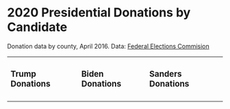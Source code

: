 <!DOCTYPE html>
<html lang="en">
	<head>
		<meta charset="utf-8">
    		<title>Cole's Website for Learning Web Development</title>
	</head>
	<body>
		<h1>
			2020 Presidential Donations by Candidate
		</h1>
		<p> 
			Donation data by county, April 2016. Data: <a href="https://www.fec.gov/data/browse-data/?tab=bulk-data">Federal Elections Commision</a>
		</p>
		<table width="1500">
			<tr>
				<td>
					 <h3> Trump Donations </h3>
				</td>
				<td>
					<h3> Biden Donations </h3>
				</td>
				<td>
					<h3> Sanders Donations </h3>
				</td>
			</tr>
			<tr>
				<td>
					<div id="observablehq-eda75ac4">
						<script type="module">
						import {Runtime, Inspector} from "https://cdn.jsdelivr.net/npm/@observablehq/runtime@4/dist/runtime.js";
						import define from "https://api.observablehq.com/@c-kapavik/trump-choropleth.js?v=3";
						const inspect = Inspector.into("#observablehq-eda75ac4");
						(new Runtime).module(define, name => (name === "chart") && inspect());
						</script>
					</div>
				</td>
				<td>
					<div id="observablehq-2f2ec651">
						<script type="module">
						import {Runtime, Inspector} from "https://cdn.jsdelivr.net/npm/@observablehq/runtime@4/dist/runtime.js";
						import define from "https://api.observablehq.com/@c-kapavik/biden-choropleth.js?v=3";
						const inspect = Inspector.into("#observablehq-2f2ec651");
						(new Runtime).module(define, name => (name === "chart") && inspect());
						</script>
					</div>
				</td>
				<td>
					<div id="observablehq-2f9b49df">
					<script type="module">
					import {Runtime, Inspector} from "https://cdn.jsdelivr.net/npm/@observablehq/runtime@4/dist/runtime.js";
					import define from "https://api.observablehq.com/@c-kapavik/sanders-choropleth.js?v=3";
					const inspect = Inspector.into("#observablehq-2f9b49df");
					(new Runtime).module(define, name => (name === "chart") && inspect());
					</script>
					</div>
				</td>
			</tr>
		</table>
	</body>
</html>
